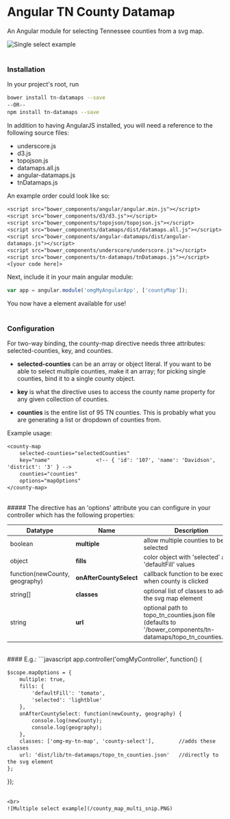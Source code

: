 # Angular TN County Datamap

An Angular module for selecting Tennessee counties from a svg map.

![Single select example](/county_map_single_snip.PNG)
<br>
<br>

### Installation

In your project's root, run
```bash
bower install tn-datamaps --save
--OR--
npm install tn-datamaps --save
```

In addition to having AngularJS installed, you will need a reference to the following source files:

* underscore.js
* d3.js
* topojson.js
* datamaps.all.js
* angular-datamaps.js
* tnDatamaps.js

An example order could look like so:

```
<script src="bower_components/angular/angular.min.js"></script>
<script src="bower_components/d3/d3.js"></script>
<script src="bower_components/topojson/topojson.js"></script>
<script src="bower_components/datamaps/dist/datamaps.all.js"></script>
<script src="bower_components/angular-datamaps/dist/angular-datamaps.js"></script>
<script src="bower_components/underscore/underscore.js"></script>
<script src="bower_components/tn-datamaps/tnDatamaps.js"></script>
<[your code here]>
```

Next, include it in your main angular module:
```javascript
var app = angular.module('omgMyAngularApp', ['countyMap']);
```

You now have a <county-map></county-map> element available for use!
<br>
<br>
### Configuration

For two-way binding, the county-map directive needs three attributes: selected-counties, key, and counties.

- **selected-counties** can be an array or object literal. If you want to be able to select multiple counties, make it an
array; for picking single counties, bind it to a single county object.

- **key** is what the directive uses to access the county name property for any given collection of counties.

- **counties** is the entire list of 95 TN counties. This is probably what you are generating a list or dropdown of counties from.

Example usage:
```
<county-map
    selected-counties="selectedCounties"
    key="name"               <!-- { 'id': '107', 'name': 'Davidson', 'district': '3' } -->
    counties="counties"
    options="mapOptions"
</county-map>
```

<br>
##### The directive has an 'options' attribute you can configure in your controller which has the following properties:

| Datatype                       | Name                    | Description                                             |
| ------------------------------ | ----------------------- | ------------------------------------------------------- |
| boolean                        | **multiple**            | allow multiple counties to be selected                  |
| object                         | **fills**               | color object with 'selected' and 'defaultFill' values   |
| function(newCounty, geography) | **onAfterCountySelect** | callback function to be executed when county is clicked |
| string[]                       | **classes**             | optional list of classes to add to the svg map element  |
| string                         | **url**                 | optional path to topo_tn_counties.json file (defaults to '/bower_components/tn-datamaps/topo_tn_counties.json') |

<br>
#### E.g.:
```javascript
app.controller('omgMyController', function() {

    $scope.mapOptions = {
        multiple: true,
        fills: {
            'defaultFill': 'tomato',
            'selected': 'lightblue'
        },
        onAfterCountySelect: function(newCounty, geography) {
            console.log(newCounty);
            console.log(geography);
        },
        classes: ['omg-my-tn-map', 'county-select'],        //adds these classes
        url: 'dist/lib/tn-datamaps/topo_tn_counties.json'   //directly to the svg element
    };
});
```

<br>
![Multiple select example](/county_map_multi_snip.PNG)
